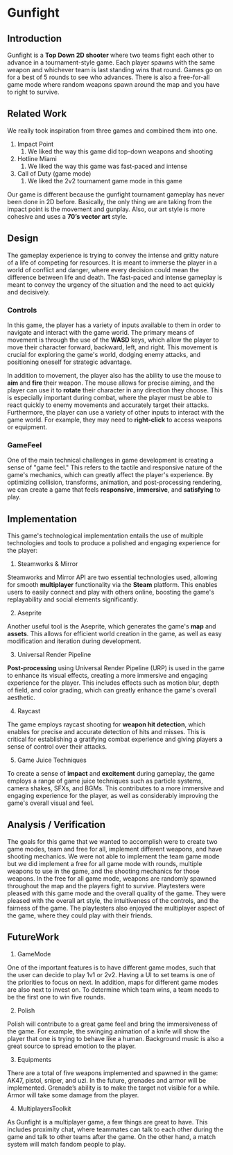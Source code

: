 # Gunfight

## Introduction

Gunfight is a **Top Down 2D shooter** where two teams fight each other to advance in a tournament-style game. Each player spawns with the same weapon and whichever team is last standing wins that round. Games go on for a best of 5 rounds to see who advances. There is also a free-for-all game mode where random weapons spawn around the map and you have to right to survive.

## Related Work

We really took inspiration from three games and combined them into one.

1. Impact Point
   1. We liked the way this game did top-down weapons and shooting
1. Hotline Miami
   1. We liked the way this game was fast-paced and intense
1. Call of Duty (game mode)
   1. We liked the 2v2 tournament game mode in this game

Our game is different because the gunfight tournament gameplay has never been done in 2D before. Basically, the only thing we are taking from the impact point is the movement and gunplay. Also, our art style is more cohesive and uses a **70’s vector art** style.

## Design

The gameplay experience is trying to convey the intense and gritty nature of a life of competing for resources. It is meant to immerse the player in a world of conflict and danger, where every decision could mean the difference between life and death. The fast-paced and intense gameplay is meant to convey the urgency of the situation and the need to act quickly and decisively.

### Controls

In this game, the player has a variety of inputs available to them in order to navigate and interact with the game world. The primary means of movement is through the use of the **WASD** keys, which allow the player to move their character forward, backward, left, and right. This movement is crucial for exploring the game's world, dodging enemy attacks, and positioning oneself for strategic advantage.

In addition to movement, the player also has the ability to use the mouse to **aim** and **fire** their weapon. The mouse allows for precise aiming, and the player can use it to **rotate** their character in any direction they choose. This is especially important during combat, where the player must be able to react quickly to enemy movements and accurately target their attacks. Furthermore, the player can use a variety of other inputs to interact with the game world. For example, they may need to **right-click** to access weapons or equipment.

### GameFeel

One of the main technical challenges in game development is creating a sense of "game feel." This refers to the tactile and responsive nature of the game's mechanics, which can greatly affect the player's experience. By optimizing collision, transforms, animation, and post-processing rendering, we can create a game that feels **responsive**, **immersive**, and **satisfying** to play.

## Implementation

This game's technological implementation entails the use of multiple technologies and tools to produce a polished and engaging experience for the player:

1. Steamworks & Mirror

Steamworks and Mirror API are two essential technologies used, allowing for smooth **multiplayer** functionality via the **Steam** platform. This enables users to easily connect and play with others online, boosting the game's replayability and social elements significantly.

2. Aseprite

Another useful tool is the Aseprite, which generates the game's **map** and **assets**. This allows for efficient world creation in the game, as well as easy modification and iteration during development.

3. Universal Render Pipeline

**Post-processing** using Universal Render Pipeline (URP) is used in the game to enhance its visual effects, creating a more immersive and engaging experience for the player. This includes effects such as motion blur, depth of field, and color grading, which can greatly enhance the game's overall aesthetic.

4. Raycast

The game employs raycast shooting for **weapon hit detection**, which enables for precise and accurate detection of hits and misses. This is critical for establishing a gratifying combat experience and giving players a sense of control over their attacks.

5. Game Juice Techniques

To create a sense of **impact** and **excitement** during gameplay, the game employs a range of game juice techniques such as particle systems, camera shakes, SFXs, and BGMs. This contributes to a more immersive and engaging experience for the player, as well as considerably improving the game's overall visual and feel.

## Analysis / Verification

The goals for this game that we wanted to accomplish were to create two game modes, team and free for all, implement different weapons, and have shooting mechanics. We were not able to implement the team game mode but we did implement a free for all game mode with rounds, multiple weapons to use in the game, and the shooting mechanics for those weapons. In the free for all game mode, weapons are randomly spawned throughout the map and the players fight to survive. Playtesters were pleased with this game mode and the overall quality of the game. They were pleased with the overall art style, the intuitiveness of the controls, and the fairness of the game. The playtesters also enjoyed the multiplayer aspect of the game, where they could play with their friends.

## FutureWork

1. GameMode

One of the important features is to have different game modes, such that the user can decide to play 1v1 or 2v2. Having a UI to set teams is one of the priorities to focus on next. In addition, maps for different game modes are also next to invest on. To determine which team wins, a team needs to be the first one to win five rounds.

2. Polish

Polish will contribute to a great game feel and bring the immersiveness of the game. For example, the swinging animation of a knife will show the player that one is trying to behave like a human. Background music is also a great source to spread emotion to the player.

3. Equipments

There are a total of five weapons implemented and spawned in the game: AK47, pistol, sniper, and uzi. In the future, grenades and armor will be implemented. Grenade’s ability is to make the target not visible for a while. Armor will take some damage from the player.

4. MultiplayersToolkit

As Gunfight is a multiplayer game, a few things are great to have. This includes proximity chat, where teammates can talk to each other during the game and talk to other teams after the game. On the other hand, a match system will match fandom people to play.
